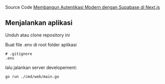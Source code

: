Source Code [Membangun Autentikasi Modern dengan Supabase di Next.js](https://liataja.id//tutorial/membuat-ecommerce-dengan-go-part1)

## Menjalankan aplikasi

Unduh atau clone repository ini

Buat file .env di root folder aplikasi
```
# .gitignore
.env
```

lalu jalankan server developement:

```bash
go run ./cmd/web/main.go
```

